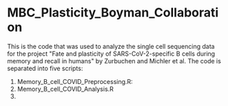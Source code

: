 # MBC_Plasticity_Boyman_Collaboration
This is the code that was used to analyze the single cell sequencing data for the project "Fate and plasticity of SARS-CoV-2-specific B cells during memory and recall in humans" by Zurbuchen and Michler et al. 
The code is separated into five scripts:
1) Memory_B_cell_COVID_Preprocessing.R:
2) Memory_B_cell_COVID_Analysis.R
3) 
